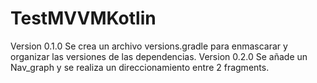 # TestMVVMKotlin
Version 0.1.0 Se crea un archivo versions.gradle para enmascarar y organizar las versiones de las dependencias.
Version 0.2.0 Se añade un Nav_graph y se realiza un direccionamiento entre 2 fragments.
